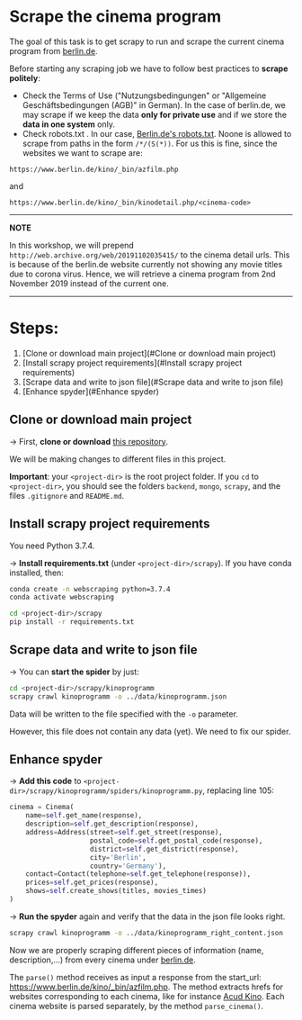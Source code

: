 # Scrape the cinema program

The goal of this task is to get scrapy to run and scrape the current cinema program from [berlin.de](https://www.berlin.de/kino/_bin/azfilm.php).

Before starting any scraping job we have to follow best practices to **scrape politely**:
* Check the Terms of Use ("Nutzungsbedingungen" or "Allgemeine Geschäftsbedingungen (AGB)" in German). In the case of berlin.de, we may scrape if we keep the data **only for private use** and if we store the **data in one system** only.
* Check robots.txt . In our case, [Berlin.de's robots.txt](https://www.berlin.de/robots.txt). Noone is allowed to scrape from paths in the form `/*/(S(*))`. For us this is fine, since the websites we want to scrape are:

`https://www.berlin.de/kino/_bin/azfilm.php`

and

`https://www.berlin.de/kino/_bin/kinodetail.php/<cinema-code>`

---
**NOTE**

In this workshop, we will prepend `http://web.archive.org/web/20191102035415/` to the cinema detail urls. This is because of the berlin.de website currently not showing any movie titles due to corona virus. Hence, we will retrieve a cinema program from 2nd November 2019 instead of the current one.

---

# Steps:

1. [Clone or download main project](#Clone or download main project)
2. [Install scrapy project requirements](#Install scrapy project requirements)
3. [Scrape data and write to json file](#Scrape data and write to json file)
4. [Enhance spyder](#Enhance spyder)


## Clone or download main project

&#8594; First, **clone or download** [this repository](https://github.com/laufergall/movies-knowledgegraph/tree/workshop).

We will be making changes to different files in this project.

**Important**: your `<project-dir>` is the root project folder. If you `cd` to `<project-dir>`, you should see the folders `backend`, `mongo`, `scrapy`, and the files `.gitignore` and `README.md`.


## Install scrapy project requirements

You need Python 3.7.4.

&#8594; **Install requirements.txt** (under `<project-dir>/scrapy`). If you have conda installed, then:

```bash
conda create -n webscraping python=3.7.4
conda activate webscraping

cd <project-dir>/scrapy
pip install -r requirements.txt
```


## Scrape data and write to json file

&#8594; You can **start the spider** by just:

```bash
cd <project-dir>/scrapy/kinoprogramm
scrapy crawl kinoprogramm -o ../data/kinoprogramm.json
```

Data will be written to the file specified with the `-o` parameter.

However, this file does not contain any data (yet). We need to fix our spider.


## Enhance spyder

&#8594; **Add this code** to `<project-dir>/scrapy/kinoprogramm/spiders/kinoprogramm.py`, replacing line 105:

```python
cinema = Cinema(
	name=self.get_name(response),
	description=self.get_description(response),
	address=Address(street=self.get_street(response),
					postal_code=self.get_postal_code(response),
					district=self.get_district(response),
					city='Berlin',
					country='Germany'),
	contact=Contact(telephone=self.get_telephone(response)),
	prices=self.get_prices(response),
	shows=self.create_shows(titles, movies_times)
)
```

&#8594; **Run the spyder** again and verify that the data in the json file looks right.

```bash
scrapy crawl kinoprogramm -o ../data/kinoprogramm_right_content.json
```

Now we are properly scraping different pieces of information (name, description,...) from every cinema under [berlin.de](https://www.berlin.de/kino/_bin/azfilm.php).

The `parse()` method receives as input a response from the start_url: https://www.berlin.de/kino/_bin/azfilm.php. The method extracts hrefs for websites corresponding to each cinema, like for instance [Acud Kino](https://www.berlin.de/kino/_bin/kinodetail.php/30151). Each cinema website is parsed separately, by the method `parse_cinema()`. 
